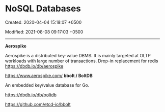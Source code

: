 # NoSQL Databases

Created: 2020-04-04 15:18:07 +0500

Modified: 2021-08-08 09:17:03 +0500

---

**Aerospike**

Aerospike is a distributed key-value DBMS. It is mainly targeted at OLTP workloads with large number of transactions.
Drop-in replacement for redis
<https://dbdb.io/db/aerospike>

<https://www.aerospike.com/>
**bbolt / BoltDB**

An embedded key/value database for Go.

<https://dbdb.io/db/boltdb>

<https://github.com/etcd-io/bbolt>
